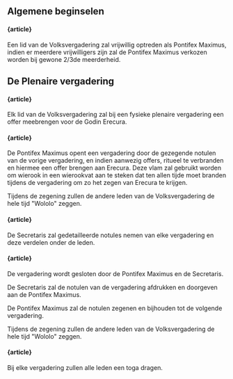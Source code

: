 ## Algemene beginselen

#### {article}
Een lid van de Volksvergadering zal vrijwillig optreden als Pontifex Maximus, indien er meerdere vrijwilligers zijn zal de Pontifex Maximus verkozen worden bij gewone 2/3de meerderheid.

## De Plenaire vergadering
#### {article}
Elk lid van de Volksvergadering zal bij een fysieke plenaire vergadering een offer meebrengen voor de Godin Erecura.

<!-- ### Opening -->
#### {article}
De Pontifex Maximus opent een vergadering door de gezegende notulen van de vorige vergadering, en indien aanwezig offers, ritueel te verbranden en hiermee een offer brengen aan Erecura.
Deze vlam zal gebruikt worden om wierook in een wierookvat aan te steken dat ten allen tijde moet branden tijdens de vergadering om zo het zegen van Erecura te krijgen.

Tijdens de zegening zullen de andere leden van de Volksvergadering de hele tijd "Wololo" zeggen.

<!-- ### Notulen -->
#### {article}
De Secretaris zal gedetailleerde notules nemen van elke vergadering en deze verdelen onder de leden.

<!-- ### Sluiting -->
#### {article}
De vergadering wordt gesloten door de Pontifex Maximus en de Secretaris.

De Secretaris zal de notulen van de vergadering afdrukken en doorgeven aan de Pontifex Maximus.

De Pontifex Maximus zal de notulen zegenen en bijhouden tot de volgende vergadering.

Tijdens de zegening zullen de andere leden van de Volksvergadering de hele tijd "Wololo" zeggen.

<!-- ### Klederdracht -->

#### {article}
Bij elke vergadering zullen alle leden een toga dragen.